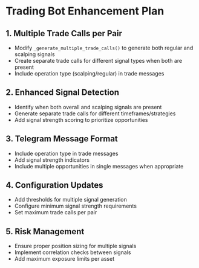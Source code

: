 # Trading Bot Enhancement Plan

## 1. Multiple Trade Calls per Pair
- Modify `_generate_multiple_trade_calls()` to generate both regular and scalping signals
- Create separate trade calls for different signal types when both are present
- Include operation type (scalping/regular) in trade messages

## 2. Enhanced Signal Detection
- Identify when both overall and scalping signals are present
- Generate separate trade calls for different timeframes/strategies
- Add signal strength scoring to prioritize opportunities

## 3. Telegram Message Format
- Include operation type in trade messages
- Add signal strength indicators
- Include multiple opportunities in single messages when appropriate

## 4. Configuration Updates
- Add thresholds for multiple signal generation
- Configure minimum signal strength requirements
- Set maximum trade calls per pair

## 5. Risk Management
- Ensure proper position sizing for multiple signals
- Implement correlation checks between signals
- Add maximum exposure limits per asset
